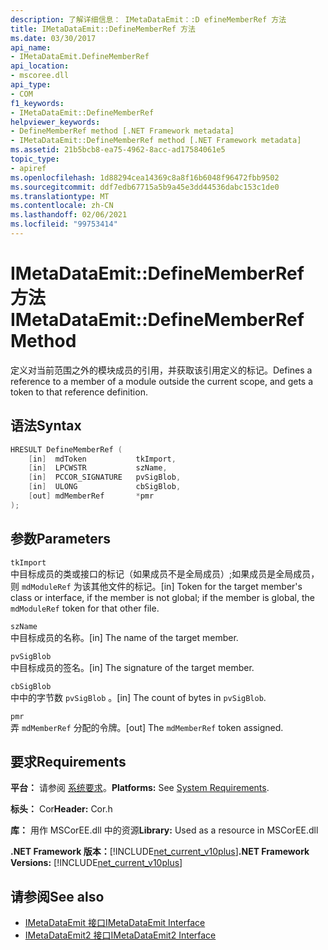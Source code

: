 ```yaml
---
description: 了解详细信息： IMetaDataEmit：:D efineMemberRef 方法
title: IMetaDataEmit::DefineMemberRef 方法
ms.date: 03/30/2017
api_name:
- IMetaDataEmit.DefineMemberRef
api_location:
- mscoree.dll
api_type:
- COM
f1_keywords:
- IMetaDataEmit::DefineMemberRef
helpviewer_keywords:
- DefineMemberRef method [.NET Framework metadata]
- IMetaDataEmit::DefineMemberRef method [.NET Framework metadata]
ms.assetid: 21b5bcb8-ea75-4962-8acc-ad17584061e5
topic_type:
- apiref
ms.openlocfilehash: 1d88294cea14369c8a8f16b6048f96472fbb9502
ms.sourcegitcommit: ddf7edb67715a5b9a45e3dd44536dabc153c1de0
ms.translationtype: MT
ms.contentlocale: zh-CN
ms.lasthandoff: 02/06/2021
ms.locfileid: "99753414"
---
```

# <a name="imetadataemitdefinememberref-method"></a><span data-ttu-id="c5624-103">IMetaDataEmit::DefineMemberRef 方法</span><span class="sxs-lookup"><span data-stu-id="c5624-103">IMetaDataEmit::DefineMemberRef Method</span></span>

<span data-ttu-id="c5624-104">定义对当前范围之外的模块成员的引用，并获取该引用定义的标记。</span><span class="sxs-lookup"><span data-stu-id="c5624-104">Defines a reference to a member of a module outside the current scope, and gets a token to that reference definition.</span></span>  
  
## <a name="syntax"></a><span data-ttu-id="c5624-105">语法</span><span class="sxs-lookup"><span data-stu-id="c5624-105">Syntax</span></span>  
  
```cpp  
HRESULT DefineMemberRef (
    [in]  mdToken           tkImport,
    [in]  LPCWSTR           szName,
    [in]  PCCOR_SIGNATURE   pvSigBlob,
    [in]  ULONG             cbSigBlob,
    [out] mdMemberRef       *pmr
);  
```  
  
## <a name="parameters"></a><span data-ttu-id="c5624-106">参数</span><span class="sxs-lookup"><span data-stu-id="c5624-106">Parameters</span></span>  

 `tkImport`  
 <span data-ttu-id="c5624-107">中目标成员的类或接口的标记（如果成员不是全局成员）;如果成员是全局成员，则 `mdModuleRef` 为该其他文件的标记。</span><span class="sxs-lookup"><span data-stu-id="c5624-107">[in] Token for the target member's class or interface, if the member is not global; if the member is global, the `mdModuleRef` token for that other file.</span></span>  
  
 `szName`  
 <span data-ttu-id="c5624-108">中目标成员的名称。</span><span class="sxs-lookup"><span data-stu-id="c5624-108">[in] The name of the target member.</span></span>  
  
 `pvSigBlob`  
 <span data-ttu-id="c5624-109">中目标成员的签名。</span><span class="sxs-lookup"><span data-stu-id="c5624-109">[in] The signature of the target member.</span></span>  
  
 `cbSigBlob`  
 <span data-ttu-id="c5624-110">中中的字节数 `pvSigBlob` 。</span><span class="sxs-lookup"><span data-stu-id="c5624-110">[in] The count of bytes in `pvSigBlob`.</span></span>  
  
 `pmr`  
 <span data-ttu-id="c5624-111">弄 `mdMemberRef` 分配的令牌。</span><span class="sxs-lookup"><span data-stu-id="c5624-111">[out] The `mdMemberRef` token assigned.</span></span>  
  
## <a name="requirements"></a><span data-ttu-id="c5624-112">要求</span><span class="sxs-lookup"><span data-stu-id="c5624-112">Requirements</span></span>  

 <span data-ttu-id="c5624-113">**平台：** 请参阅 [系统要求](../../get-started/system-requirements.md)。</span><span class="sxs-lookup"><span data-stu-id="c5624-113">**Platforms:** See [System Requirements](../../get-started/system-requirements.md).</span></span>  
  
 <span data-ttu-id="c5624-114">**标头：** Cor</span><span class="sxs-lookup"><span data-stu-id="c5624-114">**Header:** Cor.h</span></span>  
  
 <span data-ttu-id="c5624-115">**库：** 用作 MSCorEE.dll 中的资源</span><span class="sxs-lookup"><span data-stu-id="c5624-115">**Library:** Used as a resource in MSCorEE.dll</span></span>  
  
 <span data-ttu-id="c5624-116">**.NET Framework 版本：**[!INCLUDE[net_current_v10plus](../../../../includes/net-current-v10plus-md.md)]</span><span class="sxs-lookup"><span data-stu-id="c5624-116">**.NET Framework Versions:** [!INCLUDE[net_current_v10plus](../../../../includes/net-current-v10plus-md.md)]</span></span>  
  
## <a name="see-also"></a><span data-ttu-id="c5624-117">请参阅</span><span class="sxs-lookup"><span data-stu-id="c5624-117">See also</span></span>

- [<span data-ttu-id="c5624-118">IMetaDataEmit 接口</span><span class="sxs-lookup"><span data-stu-id="c5624-118">IMetaDataEmit Interface</span></span>](imetadataemit-interface.md)
- [<span data-ttu-id="c5624-119">IMetaDataEmit2 接口</span><span class="sxs-lookup"><span data-stu-id="c5624-119">IMetaDataEmit2 Interface</span></span>](imetadataemit2-interface.md)

